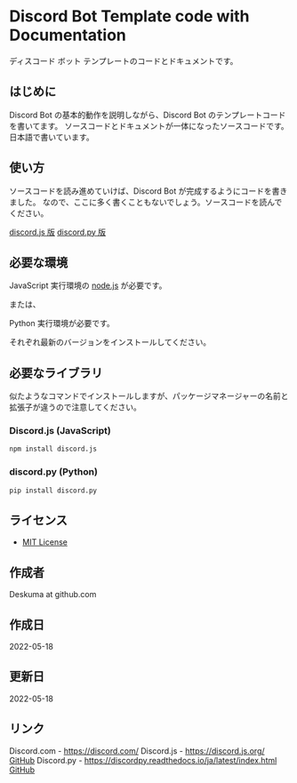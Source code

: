 # Discord Bot Template code with Documentation

ディスコード ボット テンプレートのコードとドキュメントです。

## はじめに

Discord Bot の基本的動作を説明しながら、Discord Bot のテンプレートコードを書いてます。
ソースコードとドキュメントが一体になったソースコードです。日本語で書いています。

## 使い方

ソースコードを読み進めていけば、Discord Bot が完成するようにコードを書きました。
なので、ここに多く書くこともないでしょう。ソースコードを読んでください。

[discord.js 版](discord/bot/discord-js/README.md)
[discord.py 版](discord/bot/discord-py/README.md)

## 必要な環境

JavaScript 実行環境の [node.js](https://nodejs.org/ja/) が必要です。

または、

Python 実行環境が必要です。

それぞれ最新のバージョンをインストールしてください。

## 必要なライブラリ

似たようなコマンドでインストールしますが、パッケージマネージャーの名前と拡張子が違うので注意してください。

### Discord.js (JavaScript)

```sh
npm install discord.js
```

### discord.py (Python)

```sh
pip install discord.py
```

## ライセンス

- [MIT License](LICENSE)

## 作成者

Deskuma at github.com

## 作成日

2022-05-18

## 更新日

2022-05-18

## リンク

Discord.com - <https://discord.com/>
Discord.js - <https://discord.js.org/> [GitHub](https://github.com/discordjs/discord.js/)
Discord.py - <https://discordpy.readthedocs.io/ja/latest/index.html> [GitHub](https://github.com/Rapptz/discord.py)
